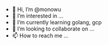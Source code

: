 - 👋 Hi, I’m @monowu
- 👀 I’m interested in ...
- 🌱 I’m currently learning golang, gcp
- 💞️ I’m looking to collaborate on ...
- 📫 How to reach me ...

<!---
monowu/monowu is a ✨ special ✨ repository because its `README.md` (this file) appears on your GitHub profile.
You can click the Preview link to take a look at your changes.
--->
